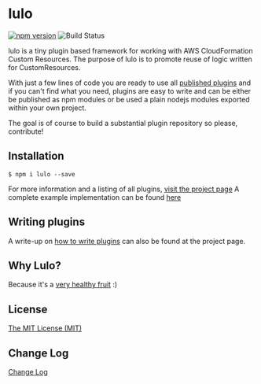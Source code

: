 # lulo

[![npm version](https://badge.fury.io/js/lulo.svg)](https://badge.fury.io/js/lulo)
![Build Status](https://github.com/By-Nordenfelt-AB/lulo/actions/workflows/main.yml/badge.svg)

lulo is a tiny plugin based framework for working with AWS CloudFormation Custom Resources.
The purpose of lulo is to promote reuse of logic written for CustomResources.

With just a few lines of code you are ready to use all [published plugins](https://by-nordenfelt-ab.github.io/lulo/plugins.html)
and if you can't find what you need,
plugins are easy to write and can be either be published as npm modules
or be used a plain nodejs modules exported within your own project.

The goal is of course to build a substantial plugin repository so please, contribute!

## Installation
```
$ npm i lulo --save
```
For more information and a listing of all plugins, [visit the project page](https://by-nordenfelt-ab.github.io/lulo)
A complete example implementation can be found [here](https://github.com/by-nordenfelt-ab/lulo/tree/main/example)

## Writing plugins
A write-up on [how to write plugins](https://by-nordenfelt-ab.github.io/lulo/writing-plugins.html) can also be found at the project page.

## Why Lulo?
Because it's a [very healthy fruit](https://en.wikipedia.org/wiki/Solanum_quitoense) :)

## License
[The MIT License (MIT)](/LICENSE)

## Change Log
[Change Log](/CHANGELOG.md)
